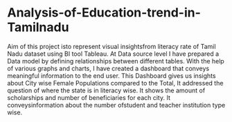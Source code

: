 # Analysis-of-Education-trend-in-Tamilnadu
Aim of this project isto represent visual insightsfrom literacy rate of Tamil Nadu dataset using BI tool Tableau.
At Data source level I have prepared a Data model by defining relationships between different tables.
With the help of various graphs and charts, I have created a dashboard that conveys meaningful information to the
end user.
This Dashboard gives us insights about City wise Female Populations compared to the Total, It addressed the
question of where the state is in literacy wise. It shows the amount of scholarships and number of beneficiaries for
each city. It conveysinformation about the number ofstudent and teacher institution type wise.

